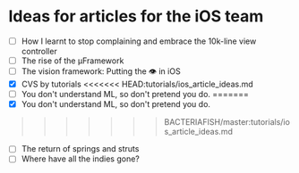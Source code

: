 # Ideas for articles for the iOS team

- [ ] How I learnt to stop complaining and embrace the 10k-line view controller
- [ ] The rise of the μFramework
- [ ] The vision framework: Putting the 👁 in iOS
- [x] CVS by tutorials
<<<<<<< HEAD:tutorials/ios_article_ideas.md
- [ ] You don't understand ML, so don't pretend you do.
=======
- [x] You don't understand ML, so don't pretend you do.
>>>>>>> BACTERIAFISH/master:tutorials/ios_article_ideas.md
- [ ] The return of springs and struts
- [ ] Where have all the indies gone?
